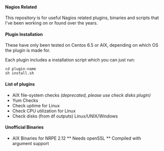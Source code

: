 #### Nagios Related ####
This repository is for useful Nagios related plugins, binaries and scripts that I've been working on or found over the years. 

#### Plugin Installation ####
These have only been tested on Centos 6.5 or AIX, depending on which OS the plugin is made for.

Each plugin includes a installation script which you can just run:
```
cd plugin-name
sh install.sh
```

#### List of plugins ####

* AIX file-system checks *(deprecated, please use check disks plugin)*
* Yum Checks
* Check uptime for Linux
* Check CPU utilization for Linux
* Check disks (from df outputs) Linux/UNIX/Windows

#### Unofficial Binaries ####

* AIX Binaries for NRPE 2.12
** Needs openSSL
** Compiled with argument support

